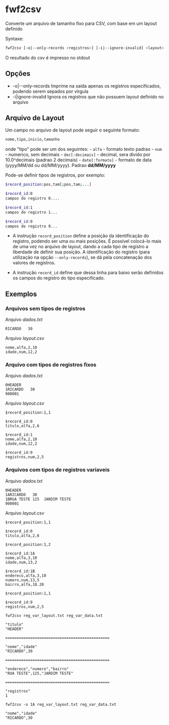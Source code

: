 # fwf2csv

Converte um arquivo de tamanho fixo para CSV, com base em um layout definido

Syntaxe: 

```bash
fwf2csv [-o|--only-records <registros>] [-i|--ignore-invalid] <layout> [<arquivo>]
```

O resultado do csv é impresso no stdout 

## Opções

 - -o|--only-records
   Imprime na saída apenas os registros especificados, podendo serem sepados por vírgula
 - -i|ignore-invalid
   Ignora os registros que não possuem layout definido no arquivo

## Arquivo de Layout

Um campo no arquivo de layout pode seguir o seguinte formato:

```bash
nome,tipo,inicio,tamanho
```

onde "tipo" pode ser um dos seguintes:
    - `alfa` - formato texto padrao
    - `num` - numerico, sem decimais
    - `dec[:decimais]` - decimal, sera divido por 10.0^decimais (padrao 2 decimais)
    - `date[:formato]` - formato de data (yyyy/MM/dd ou dd/MM/yyyy). Padrao **dd/MM/yyyy**

Pode-se definir tipos de registros, por exemplo:

```bash
$record_position:pos,tam[;pos,tam;...]

$record_id:0
campos do registro 0....

$record_id:1
campos do registro 1...

$record_id:9
campos do registro 9...
```

 - A instrução `record_position` define a posição da identificação do registro, podendo ser uma ou mais posições. 
É possível colocá-lo mais de uma vez no arquivo de layout, dando a cada tipo de registro a liberdade de definir sua posição.
A identificação do registro (para utilização na opção `--only-records`), se dá pela concatenação dos valores de registros.

 - A instrução `record_id` define que dessa linha para baixo serão definidos os campos do registro do tipo especificado.

## Exemplos

### Arquivos sem tipos de registros
Arquivo *dados.txt*
```
RICARDO   30
```

Arquivo *layout.csv*
```
nome,alfa,2,10
idade,num,12,2
```

### Arquivo com tipos de registros fixos
Arquivo *dados.txt*
```
0HEADER
1RICARDO   30
900001
```

Arquivo *layout.csv*
```
$record_position:1,1

$record_id:0
titulo,alfa,2,6

$record_id:1
nome,alfa,2,10
idade,num,12,2

$record_id:9
registros,num,2,5
```

### Arquivos com tipos de registros variaveis
Arquivo *dados.txt*
```
0HEADER
1ARICARDO   30
1BRUA TESTE 125  JARDIM TESTE        
900001
```

Arquivo *layout.csv*
```
$record_position:1,1

$record_id:0
titulo,alfa,2,6

$record_position:1,2

$record_id:1A
nome,alfa,3,10
idade,num,13,2

$record_id:1B
endereco,alfa,3,10
numero,num,13,5
bairro,alfa,18.20

$record_position:1,1

$record_id:9
registros,num,2,5
```

```
fwf2csv reg_var_layout.txt reg_var_data.txt 
```

```
"titulo"
"HEADER"

==============================================

"nome","idade"
"RICARDO",30

==============================================

"endereco","numero","bairro"
"RUA TESTE",125,"JARDIM TESTE"

==============================================

"registros"
1
```

```
fwf2csv -o 1A reg_var_layout.txt reg_var_data.txt 
```

```
"nome","idade"
"RICARDO",30
```